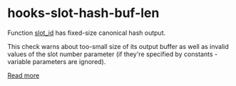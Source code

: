 # hooks-slot-hash-buf-len

Function [slot_id](https://xrpl-hooks.readme.io//reference/slot_id) has fixed-size canonical hash output.

This check warns about too-small size of its output buffer as well as invalid values of the slot number parameter (if they're specified by constants - variable parameters are ignored).

[Read more](https://xrpl-hooks.readme.io//docs/slots-and-keylets)
